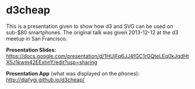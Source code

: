 d3cheap
=======

This is a presentation given to show how d3 and SVG can be used on sub-$80 smartphones. The original talk was given 2013-12-12 at the d3 meetup in San Francisco.

**Presentation Slides:** https://docs.google.com/presentation/d/1HUjFq6JJ4fGC1rGQteLEq0kJqdHtX5J1kwm42EExhnY/edit?usp=sharing

**Presentation App** (what was displayed on the phones): http://diafygi.github.io/d3cheap/
